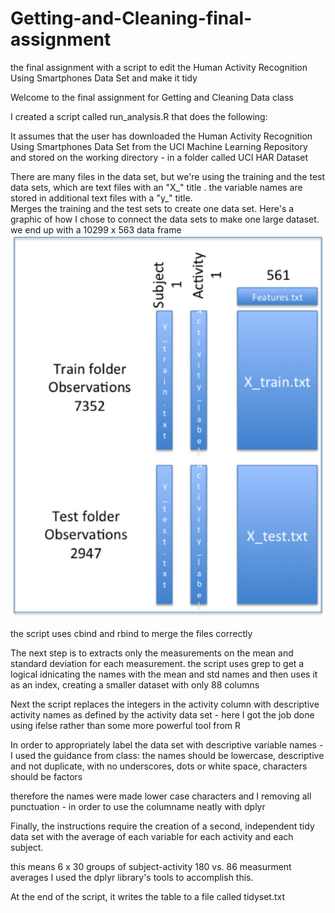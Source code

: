 # Getting-and-Cleaning-final-assignment
the final assignment with a script to edit the Human Activity Recognition Using Smartphones Data Set and make it tidy

Welcome to the final assignment for Getting and Cleaning Data class


I created a script called run_analysis.R that does the following:

It assumes that the user has downloaded the Human Activity Recognition Using Smartphones Data Set from the UCI Machine Learning Repository and stored on the working directory - in a folder called UCI HAR Dataset

There are many files in the data set, but we're using the training and the test data sets, which are text files with an "X_" title .  the variable names are stored in additional text files with a "y_" title.  
Merges the training and the test sets to create one data set.
Here's a graphic of how I chose to connect the data sets to make one large dataset.
 we end up with a 10299 x 563 data frame
![My Figure](figure1.png)

the script uses cbind and rbind to merge the files correctly

The next step is to extracts only the measurements on the mean and standard deviation for each measurement.
the script uses grep to get a logical idnicating the names with the mean and std names and then uses it as an index, creating a smaller dataset with only 88 columns

Next the script replaces the integers in the activity column with descriptive activity names as defined by the activity data set - here I got the job done using 
ifelse rather than some more powerful tool from R

In order to appropriately label the data set with descriptive variable names - I used the guidance from class: the names should be lowercase, descriptive and not duplicate, with no underscores, dots or white space, characters should be factors 
 
therefore the names were made lower case characters 
and I removing all punctuation - in order to use the columname neatly with dplyr

Finally, the instructions require the creation of a second, independent tidy data set with the average of each variable for each activity and each subject.

this means 6 x 30 groups of subject-activity 180 vs. 86 measurment averages
I used the dplyr library's tools to accomplish this.

At the end of the script, it writes the table to a file called tidyset.txt
